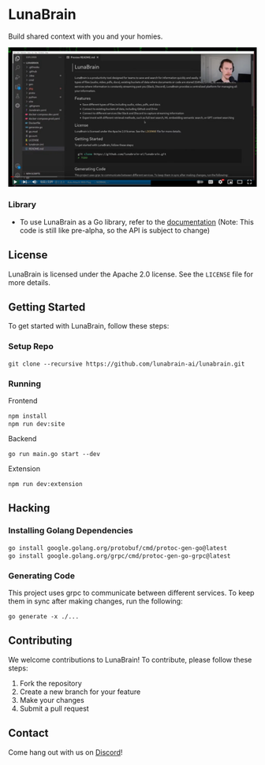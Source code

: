 # LunaBrain

Build shared context with you and your homies.

[![LunaBrain Demo](site/assets/images/demo.png)](https://www.youtube.com/live/UoRi3Fqh6Jg?si=CQVxzNWAqL6KOMa1&t=268 "LunaBrain Demo")

### Library 
- To use LunaBrain as a Go library, refer to the [documentation](https://pkg.go.dev/github.com/lunabrain-ai/lunabrain) (Note: This code is still like pre-alpha, so the API is subject to change)

## License

LunaBrain is licensed under the Apache 2.0 license. See the `LICENSE` file for more details.

## Getting Started

To get started with LunaBrain, follow these steps:

### Setup Repo

```shell
git clone --recursive https://github.com/lunabrain-ai/lunabrain.git
```

### Running

Frontend
```shell
npm install
npm run dev:site
```

Backend
```shell
go run main.go start --dev
```
Extension
```shell
npm run dev:extension
````

## Hacking

### Installing Golang Dependencies

```shell
go install google.golang.org/protobuf/cmd/protoc-gen-go@latest
go install google.golang.org/grpc/cmd/protoc-gen-go-grpc@latest
```

### Generating Code
This project uses grpc to communicate between different services. To keep them in sync after making changes, run the following:
```shell
go generate -x ./...
```

## Contributing

We welcome contributions to LunaBrain! To contribute, please follow these steps:

1. Fork the repository
2. Create a new branch for your feature
3. Make your changes
4. Submit a pull request

## Contact

Come hang out with us on [Discord](https://discord.gg/jSWJCHCV)!
